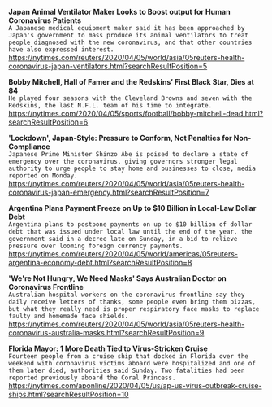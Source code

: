 **Japan Animal Ventilator Maker Looks to Boost output for Human Coronavirus Patients**\
`A Japanese medical equipment maker said it has been approached by Japan's government to mass produce its animal ventilators to treat people diagnosed with the new coronavirus, and that other countries have also expressed interest.`\
https://nytimes.com/reuters/2020/04/05/world/asia/05reuters-health-coronavirus-japan-ventilators.html?searchResultPosition=5

**Bobby Mitchell, Hall of Famer and the Redskins’ First Black Star, Dies at 84**\
`He played four seasons with the Cleveland Browns and seven with the Redskins, the last N.F.L. team of his time to integrate.`\
https://nytimes.com/2020/04/05/sports/football/bobby-mitchell-dead.html?searchResultPosition=6

**'Lockdown', Japan-Style: Pressure to Conform, Not Penalties for Non-Compliance**\
`Japanese Prime Minister Shinzo Abe is poised to declare a state of emergency over the coronavirus, giving governors stronger legal authority to urge people to stay home and businesses to close, media reported on Monday.`\
https://nytimes.com/reuters/2020/04/05/world/asia/05reuters-health-coronavirus-japan-emergency.html?searchResultPosition=7

**Argentina Plans Payment Freeze on Up to $10 Billion in Local-Law Dollar Debt**\
`Argentina plans to postpone payments on up to $10 billion of dollar debt that was issued under local law until the end of the year, the government said in a decree late on Sunday, in a bid to relieve pressure over looming foreign currency payments.`\
https://nytimes.com/reuters/2020/04/05/world/americas/05reuters-argentina-economy-debt.html?searchResultPosition=8

**'We're Not Hungry, We Need Masks' Says Australian Doctor on Coronavirus Frontline**\
`Australian hospital workers on the coronavirus frontline say they daily receive letters of thanks, some people even bring them pizzas, but what they really need is proper respiratory face masks to replace faulty and homemade face shields.`\
https://nytimes.com/reuters/2020/04/05/world/asia/05reuters-health-coronavirus-australia-masks.html?searchResultPosition=9

**Florida Mayor: 1 More Death Tied to Virus-Stricken Cruise**\
`Fourteen people from a cruise ship that docked in Florida over the weekend with coronavirus victims aboard were hospitalized and one of them later died, authorities said Sunday. Two fatalities had been reported previously aboard the Coral Princess.`\
https://nytimes.com/aponline/2020/04/05/us/ap-us-virus-outbreak-cruise-ships.html?searchResultPosition=10

